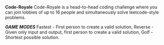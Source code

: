 **Code-Royale**
Code-Royale is a head-to-head coding challenge where you can join lobbies of up to 16 people and simultaneously solve leetcode-style problems.

***GAME MODES***
Fastest - First person to create a valid solution,
Reverse - Given only input and output, first person to create a valid solution,
Golf - Shortest possible solution.
